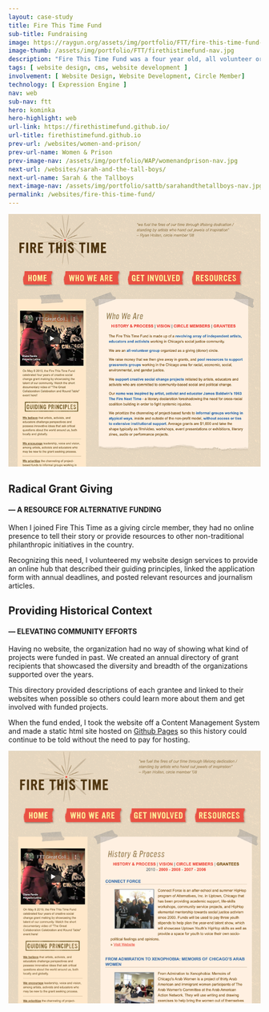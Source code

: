 ```yaml
---
layout: case-study
title: Fire This Time Fund
sub-title: Fundraising
image: https://raygun.org/assets/img/portfolio/FTT/fire-this-time-fund-thumb.png
image-thumb: /assets/img/portfolio/FTT/firethistimefund-nav.jpg 
description: "Fire This Time Fund was a four year old, all volunteer organized, independent giving circle. They supported small-scale, creative social change projects initiated by local artists, educators and organizers who weave an analysis of racial, economic, social, environmental, or gender justice into their work."
tags: [ website design, cms, website development ]
involvement: [ Website Design, Website Development, Circle Member]
technology: [ Expression Engine ]
nav: web
sub-nav: ftt
hero: kominka
hero-highlight: web
url-link: https://firethistimefund.github.io/
url-title: firethistimefund.github.io
prev-url: /websites/women-and-prison/
prev-url-name: Women & Prison
prev-image-nav: /assets/img/portfolio/WAP/womenandprison-nav.jpg
next-url: /websites/sarah-and-the-tall-boys/
next-url-name: Sarah & the Tallboys
next-image-nav: /assets/img/portfolio/sattb/sarahandthetallboys-nav.jpg
permalink: /websites/fire-this-time-fund/
---
```

<div class="container-fluid ftt bg-white">
  <div class="container">
    <div class="row my-5 align-items-center" id="trigger-1">
      <div class="col-lg-7 col-md-12" data-aos="fade-up" data-aos-once="true" data-aos-anchor="#trigger-1" data-aos-anchor-placement="top-bottom">  
        <a href="/assets/img/portfolio/FTT/fire-this-time-fund-thumb.png" class="glightboxGallery"><img src="/assets/img/portfolio/FTT/fire-this-time-fund-thumb.png" class="img-fluid cursor-zoom"></a>
          </div>
          <div class="col-lg-5 col-md-12" data-aos="fade-up" data-aos-once="true" data-aos-anchor="#trigger-1"
     data-aos-anchor-placement="top-bottom" id="trigger-1">
            <h2 class="mt-5">Radical Grant Giving</h2>
            <h4 class="ftt pb-4">&mdash; A RESOURCE FOR ALTERNATIVE FUNDING</h4>
            <p>When I joined Fire This Time as a giving circle member, they had no online presence to tell their story or provide resources to other non-traditional philanthropic initiatives in the country.</p>
            <p>Recognizing this need, I volunteered my website design services to provide an online hub that described their guiding principles, linked the application form with annual deadlines, and posted relevant resources and journalism articles.</p>
          </div>
        </div>
        <div class="row my-5 align-items-center" id="historical-context">
          <div class="col-lg-5 col-md-12" data-aos="fade-right" data-aos-once="true" data-aos-anchor="#historical-context" data-aos-anchor-position="top-bottom">
            <h2 class="mt-5">Providing Historical Context</h2>
            <h4 class="ftt pb-4">&mdash; ELEVATING COMMUNITY EFFORTS</h4>
            <p>Having no website, the organization had no way of showing what kind of projects were funded in past. We created an annual directory of grant recipients that showcased the diversity and breadth of the organizations supported over the years.</p><p>This directory provided descriptions of each grantee and linked to their websites when possible so others could learn more about them and get involved with funded projects.</p>
            <p>When the fund ended, I took the website off a Content Management System and made a static html site hosted on <a href="https://firethistimefund.github.io/" target="_blank" class="alt-link">Github Pages</a> so this history could continue to be told without the need to pay for hosting.</p>
          </div>
          <div class="col-lg-7 col-md-12 py-5" data-aos="fade-left" data-aos-anchor="#historical-context" data-aos-once="true" data-aos-anchor-position="top-bottom">
            <a href="/assets/img/portfolio/FTT/firethistimefund-grantees.png" class="glightboxGallery"><img src="/assets/img/portfolio/FTT/firethistimefund-grantees.png" class="img-fluid cursor-zoom" ></a>
          </div>
        </div>
    </div>
</div>